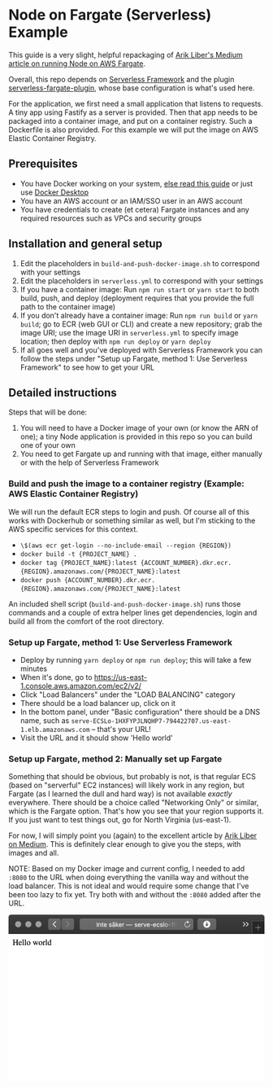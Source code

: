 # Node on Fargate (Serverless) Example

This guide is a very slight, helpful repackaging of [Arik Liber's Medium article on running Node on AWS Fargate](https://medium.com/@ariklevliber/aws-fargate-from-start-to-finish-for-a-nodejs-app-9a0e5fbf6361).

Overall, this repo depends on [Serverless Framework](https://www.serverless.com) and the plugin [serverless-fargate-plugin](https://www.npmjs.com/package/serverless-fargate-plugin), whose base configuration is what's used here.

For the application, we first need a small application that listens to requests. A tiny app using Fastify as a server is provided. Then that app needs to be packaged into a container image, and put on a container registry. Such a Dockerfile is also provided. For this example we will put the image on AWS Elastic Container Registry.

## Prerequisites

- You have Docker working on your system, [else read this guide](https://docs.docker.com/install/) or just use [Docker Desktop](https://www.docker.com/products/docker-desktop)
- You have an AWS account or an IAM/SSO user in an AWS account
- You have credentials to create (et cetera) Fargate instances and any required resources such as VPCs and security groups

## Installation and general setup

1. Edit the placeholders in `build-and-push-docker-image.sh` to correspond with your settings
2. Edit the placeholders in `serverless.yml` to correspond with your settings
3. If you have a container image: Run `npm run start` or `yarn start` to both build, push, and deploy (deployment requires that you provide the full path to the container image)
4. If you don't already have a container image: Run `npm run build` or `yarn build`; go to ECR (web GUI or CLI) and create a new repository; grab the image URI; use the image URI in `serverless.yml` to specify image location; then deploy with `npm run deploy` or `yarn deploy`
5. If all goes well and you've deployed with Serverless Framework you can follow the steps under "Setup up Fargate, method 1: Use Serverless Framework" to see how to get your URL

## Detailed instructions

Steps that will be done:

1. You will need to have a Docker image of your own (or know the ARN of one); a tiny Node application is provided in this repo so you can build one of your own
2. You need to get Fargate up and running with that image, either manually or with the help of Serverless Framework

### Build and push the image to a container registry (Example: AWS Elastic Container Registry)

We will run the default ECR steps to login and push. Of course all of this works with Dockerhub or something similar as well, but I'm sticking to the AWS specific services for this context.

- `\$(aws ecr get-login --no-include-email --region {REGION})`
- `docker build -t {PROJECT_NAME} .`
- `docker tag {PROJECT_NAME}:latest {ACCOUNT_NUMBER}.dkr.ecr.{REGION}.amazonaws.com/{PROJECT_NAME}:latest`
- `docker push {ACCOUNT_NUMBER}.dkr.ecr.{REGION}.amazonaws.com/{PROJECT_NAME}:latest`

An included shell script (`build-and-push-docker-image.sh`) runs those commands and a couple of extra helper lines get dependencies, login and build all from the comfort of the root directory.

### Setup up Fargate, method 1: Use Serverless Framework

- Deploy by running `yarn deploy` or `npm run deploy`; this will take a few minutes
- When it's done, go to https://us-east-1.console.aws.amazon.com/ec2/v2/
- Click "Load Balancers" under the "LOAD BALANCING" category
- There should be a load balancer up, click on it
- In the bottom panel, under "Basic configuration" there should be a DNS name, such as `serve-ECSLo-1HXFYPJLNQHP7-794422707.us-east-1.elb.amazonaws.com` – that's your URL!
- Visit the URL and it should show 'Hello world'

### Setup up Fargate, method 2: Manually set up Fargate

Something that should be obvious, but probably is not, is that regular ECS (based on "serverful" EC2 instances) will likely work in any region, but Fargate (as I learned the dull and hard way) is not available _exactly_ everywhere. There should be a choice called "Networking Only" or similar, which is the Fargate option. That's how you see that your region supports it. If you just want to test things out, go for North Virginia (us-east-1).

For now, I will simply point you (again) to the excellent article by [Arik Liber on Medium](https://medium.com/@ariklevliber/aws-fargate-from-start-to-finish-for-a-nodejs-app-9a0e5fbf6361). This is definitely clear enough to give you the steps, with images and all.

NOTE: Based on my Docker image and current config, I needed to add `:8080` to the URL when doing everything the vanilla way and without the load balancer. This is not ideal and would require some change that I've been too lazy to fix yet. Try both with and without the `:8080` added after the URL.

![Live Node webserver on Fargate](live-hello-world.png)
